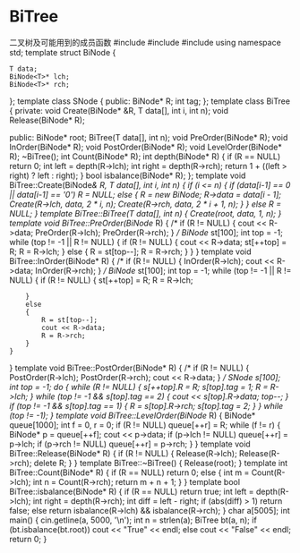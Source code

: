 # BiTree
二叉树及可能用到的成员函数
#include<iostream>
#include<cstring>
#include<cmath>
using namespace std;
template<class T>
struct BiNode {

	T data;
	BiNode<T>* lch;
	BiNode<T>* rch;
};
template<class T>
class SNode
{
public:
	BiNode<T>* R;
	int tag;
};
template<class T>
class BiTree
{
private:
	void Create(BiNode<T>* &R, T data[], int i, int n);
	void Release(BiNode<T>* R);
	
public:
	BiNode<T>* root;
	BiTree(T data[], int n);
	void PreOrder(BiNode<T>* R);
	void InOrder(BiNode<T>* R);
	void PostOrder(BiNode<T>* R);
	void LevelOrder(BiNode<T>* R);
	~BiTree();
	int Count(BiNode<T>* R);
	int depth(BiNode<T>* R)
	{
		if (R == NULL)
			return 0;
		int left = depth(R->lch);
		int right = depth(R->rch);
		return 1 + ((left > right) ? left : right);
	}
	bool isbalance(BiNode<T>* R);
};
template<class T>
void BiTree<T>::Create(BiNode<T>*& R, T data[], int i, int n)
{
	if (i <= n)
	{
		if (data[i-1] == 0 || data[i-1] == '0')
			R = NULL;
		else {
			R = new BiNode<T>;
			R->data = data[i - 1];
			Create(R->lch, data, 2 * i, n);
			Create(R->rch, data, 2 * i + 1, n);
		}
	}
	else
		R = NULL;
}
template<class T>
 BiTree<T>::BiTree(T data[], int n)
{
	Create(root, data, 1, n);
}
template<class T>
void BiTree<T>::PreOrder(BiNode<T>* R)
{
/*	if (R != NULL)
	{
		cout << R->data;
		PreOrder(R->lch);
		PreOrder(R->rch);
	}
	*/
	BiNode<T>* st[100];
	int top = -1;
	while (top != -1 || R != NULL)
	{
		if (R != NULL)
		{
			cout << R->data;
			st[++top] = R;
			R = R->lch;
		}
		else
		{
			R = st[top--];
			R = R->rch;
		}
	}
}
template<class T>
void BiTree<T>::InOrder(BiNode<T>* R)
{
/*	if (R != NULL)
	{
		InOrder(R->lch);
		cout << R->data;
		InOrder(R->rch);
	} */
	BiNode<T>* st[100];
	int top = -1;
	while (top != -1 || R != NULL)
	{
		if (R != NULL)
		{
			st[++top] = R;
			R = R->lch;
			
		}
		else
		{
			R = st[top--];
			cout << R->data;
			R = R->rch;
		}
	}
}
template<class T>
void BiTree<T>::PostOrder(BiNode<T>* R)
{
/*	if (R != NULL)
	{
		PostOrder(R->lch);
		PostOrder(R->rch);
		cout << R->data;
	}   */
	SNode<T> s[100];
	int top = -1;
	do
	{
		while (R != NULL)
		{
			s[++top].R = R;
			s[top].tag = 1;
			R = R->lch;
		}
		while (top != -1 && s[top].tag == 2)
		{
			cout << s[top].R->data;
			top--;
		}
		if (top != -1 && s[top].tag == 1)
		{
			R = s[top].R->rch;
			s[top].tag = 2;
		}
	} while (top != -1);
}
template<class T>
void BiTree<T>::LevelOrder(BiNode<T>* R)
{
	BiNode<T>* queue[1000];
	int f = 0, r = 0;
	if (R != NULL)
		queue[++r] = R;
	while (f != r)
	{
		BiNode<T>* p = queue[++f];
		cout << p->data;
		if (p->lch != NULL)
			queue[++r] = p->lch;
		if (p->rch != NULL)
			queue[++r] = p->rch;
	}
}
template<class T>
void BiTree<T>::Release(BiNode<T>* R)
{
	if (R != NULL)
	{
		Release(R->lch);
		Release(R->rch);
		delete R;
	}
}
template<class T>
BiTree<T>::~BiTree()
{
	Release(root);
}
template<class T>
int BiTree<T>::Count(BiNode<T>* R)
{
	if (R == NULL)
		return 0;
	else
	{
		int m = Count(R->lch);
		int n = Count(R->rch);
		return m + n + 1;
	}
}
template<class T>
bool BiTree<T>::isbalance(BiNode<T>* R)
{
	if (R == NULL)
		return true;
	int left = depth(R->lch);
	int right = depth(R->rch);
	int diff = left - right;
	if (abs(diff) > 1)
		return false;
	else
		return isbalance(R->lch) && isbalance(R->rch);
}
char a[5005];
int main()
{
	cin.getline(a, 5000, '\n');
	int n = strlen(a);
	BiTree<char> bt(a, n);
	if (bt.isbalance(bt.root))
		cout << "True" << endl;
	else
		cout << "False" << endl;
	return 0;
}
